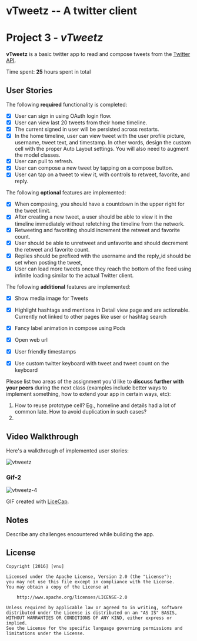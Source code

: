 # vTweetz -- A twitter client 
# Project 3 - *vTweetz*

**vTweetz** is a basic twitter app to read and compose tweets from the [Twitter API](https://apps.twitter.com/).

Time spent: **25** hours spent in total

## User Stories

The following **required** functionality is completed:

- [x] User can sign in using OAuth login flow.
- [x] User can view last 20 tweets from their home timeline.
- [x] The current signed in user will be persisted across restarts.
- [x] In the home timeline, user can view tweet with the user profile picture, username, tweet text, and timestamp.  In other words, design the custom cell with the proper Auto Layout settings.  You will also need to augment the model classes.
- [x] User can pull to refresh.
- [x] User can compose a new tweet by tapping on a compose button.
- [x] User can tap on a tweet to view it, with controls to retweet, favorite, and reply.

The following **optional** features are implemented:

- [x] When composing, you should have a countdown in the upper right for the tweet limit.
- [x] After creating a new tweet, a user should be able to view it in the timeline immediately without refetching the timeline from the network.
- [x] Retweeting and favoriting should increment the retweet and favorite count.
- [x] User should be able to unretweet and unfavorite and should decrement the retweet and favorite count.
- [x] Replies should be prefixed with the username and the reply_id should be set when posting the tweet,
- [x] User can load more tweets once they reach the bottom of the feed using infinite loading similar to the actual Twitter client.

The following **additional** features are implemented:

- [x] Show media image for Tweets
- [x] Highlight hashtags and mentions in Detail view page and are actionable. Currently not linked to other pages like user or hashtag search
- [x] Fancy label animation in compose using Pods
- [x] Open web url
- [x] User friendly timestamps
- [x] Use custom twitter keyboard with tweet and tweet count on the keyboard


Please list two areas of the assignment you'd like to **discuss further with your peers** during the next class (examples include better ways to implement something, how to extend your app in certain ways, etc):

1. How to reuse prototype cell? Eg., homeline and details had a lot of common late. How to avoid duplication in such cases?
2.

## Video Walkthrough

Here's a walkthrough of implemented user stories:

![vtweetz](https://cloud.githubusercontent.com/assets/1395635/13212215/40b4d6fc-d8f4-11e5-95e2-97219d9709e8.gif)

### Gif-2
![vtweetz-4](https://cloud.githubusercontent.com/assets/1395635/13388496/473568c6-de75-11e5-9511-7c8e143de4a1.gif)

GIF created with [LiceCap](http://www.cockos.com/licecap/).

## Notes

Describe any challenges encountered while building the app.

## License

    Copyright [2016] [vnu]

    Licensed under the Apache License, Version 2.0 (the "License");
    you may not use this file except in compliance with the License.
    You may obtain a copy of the License at

        http://www.apache.org/licenses/LICENSE-2.0

    Unless required by applicable law or agreed to in writing, software
    distributed under the License is distributed on an "AS IS" BASIS,
    WITHOUT WARRANTIES OR CONDITIONS OF ANY KIND, either express or implied.
    See the License for the specific language governing permissions and
    limitations under the License.
